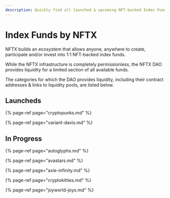 ```yaml
---
description: Quickly find all launched & upcoming NFT-backed Index Funds on NFTX.
---
```


# Index Funds by NFTX

NFTX builds an ecosystem that allows anyone, anywhere to create, participate and/or invest into 1:1 NFT-backed index funds.  
  
While the NFTX infrastructure is completely permissionless, the NFTX DAO provides liquidity for a limited section of all available funds.   
  
The categories for which the DAO provides liquidity, including their contract addresses & links to liquidity pools, are listed below.

## Launcheds

{% page-ref page="cryptopunks.md" %}

{% page-ref page="variant-davis.md" %}

## In Progress

{% page-ref page="autoglyphs.md" %}

{% page-ref page="avastars.md" %}

{% page-ref page="axie-infinity.md" %}

{% page-ref page="cryptokitties.md" %}

{% page-ref page="joyworld-joys.md" %}

